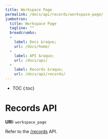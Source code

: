 ```yaml
---
title: Workspace Page
permalink: /docs/api/records/workspace-page/
jumbotron:
  title: Workspace Page
  tagline: ""
  breadcrumbs:
  -
    label: Docs &raquo;
    url: /docs/home/
  -
    label: API &raquo;
    url: /docs/api/
  -
    label: Records &raquo;
    url: /docs/api/records/
---
```


* TOC
{:toc}

# Records API

**URI:** `workspace_page`

Refer to the [/records](/docs/api/endpoints/records/) API.

